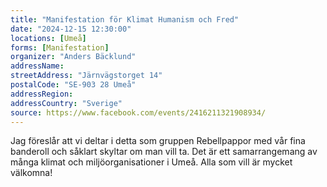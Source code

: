```yaml
---
title: "Manifestation för Klimat Humanism och Fred"
date: "2024-12-15 12:30:00"
locations: [Umeå]
forms: [Manifestation]
organizer: "Anders Bäcklund"
addressName: 
streetAddress: "Järnvägstorget 14"
postalCode: "SE-903 28 Umeå"
addressRegion:
addressCountry: "Sverige"
source: https://www.facebook.com/events/2416211321908934/
---
```

Jag föreslår att vi deltar i detta som gruppen Rebellpappor med vår fina banderoll och såklart skyltar om man vill ta. Det är ett samarrangemang av många klimat och miljöorganisationer i Umeå. Alla som vill är mycket välkomna!
